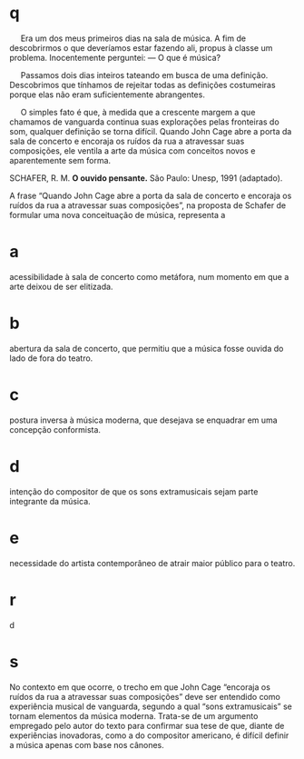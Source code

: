 # q
     Era um dos meus primeiros dias na sala de música. A fim de descobrirmos o que deveríamos estar fazendo ali, propus à classe um problema. Inocentemente perguntei: — O que é música?

     Passamos dois dias inteiros tateando em busca de uma definição. Descobrimos que tínhamos de rejeitar todas as definições costumeiras porque elas não eram suficientemente abrangentes.

     O simples fato é que, à medida que a crescente margem a que chamamos de vanguarda continua suas explorações pelas fronteiras do som, qualquer definição se torna difícil. Quando John Cage abre a porta da sala de concerto e encoraja os ruídos da rua a atravessar suas composições, ele ventila a arte da música com conceitos novos e aparentemente sem forma.

SCHAFER, R. M. **O ouvido pensante.** São Paulo: Unesp, 1991 (adaptado).

A frase “Quando John Cage abre a porta da sala de concerto e encoraja os ruídos da rua a atravessar suas composições”, na proposta de Schafer de formular uma nova conceituação de música, representa a

# a
acessibilidade à sala de concerto como metáfora, num momento em que a arte deixou de ser elitizada.

# b
abertura da sala de concerto, que permitiu que a música fosse ouvida do lado de fora do teatro.

# c
postura inversa à música moderna, que desejava se enquadrar em uma concepção conformista.

# d
intenção do compositor de que os sons extramusicais sejam parte integrante da música.

# e
necessidade do artista contemporâneo de atrair maior público para o teatro.

# r
d

# s
No contexto em que ocorre, o trecho em que John Cage “encoraja os ruídos da rua a atravessar suas composições” deve ser entendido como experiência musical de vanguarda, segundo a qual “sons extramusicais” se tornam elementos da música moderna. Trata-se de um argumento empregado pelo autor do texto para confirmar sua tese de que, diante de experiências inovadoras, como a do compositor americano, é difícil definir a música apenas com base nos cânones.
